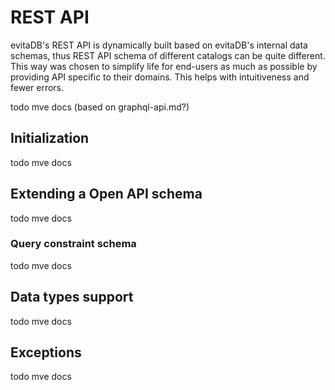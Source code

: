# REST API

evitaDB's REST API is dynamically built based on evitaDB's internal data schemas, thus REST API schema of different
catalogs can be quite different. This way was chosen to simplify life for end-users as much as possible by providing
API specific to their domains. This helps with intuitiveness and fewer errors.

todo mve docs (based on graphql-api.md?)

## Initialization

todo mve docs

## Extending a Open API schema

todo mve docs

### Query constraint schema

todo mve docs

## Data types support

todo mve docs

## Exceptions

todo mve docs
